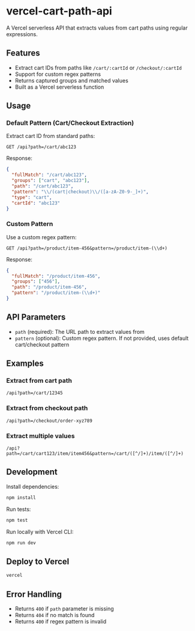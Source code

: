 # vercel-cart-path-api

A Vercel serverless API that extracts values from cart paths using regular expressions.

## Features

- Extract cart IDs from paths like `/cart/:cartId` or `/checkout/:cartId`
- Support for custom regex patterns
- Returns captured groups and matched values
- Built as a Vercel serverless function

## Usage

### Default Pattern (Cart/Checkout Extraction)

Extract cart ID from standard paths:

```
GET /api?path=/cart/abc123
```

Response:
```json
{
  "fullMatch": "/cart/abc123",
  "groups": ["cart", "abc123"],
  "path": "/cart/abc123",
  "pattern": "\\/(cart|checkout)\\/([a-zA-Z0-9-_]+)",
  "type": "cart",
  "cartId": "abc123"
}
```

### Custom Pattern

Use a custom regex pattern:

```
GET /api?path=/product/item-456&pattern=/product/item-(\\d+)
```

Response:
```json
{
  "fullMatch": "/product/item-456",
  "groups": ["456"],
  "path": "/product/item-456",
  "pattern": "/product/item-(\\d+)"
}
```

## API Parameters

- `path` (required): The URL path to extract values from
- `pattern` (optional): Custom regex pattern. If not provided, uses default cart/checkout pattern

## Examples

### Extract from cart path
```
/api?path=/cart/12345
```

### Extract from checkout path
```
/api?path=/checkout/order-xyz789
```

### Extract multiple values
```
/api?path=/cart/cart123/item/item456&pattern=/cart/([^/]+)/item/([^/]+)
```

## Development

Install dependencies:
```bash
npm install
```

Run tests:
```bash
npm test
```

Run locally with Vercel CLI:
```bash
npm run dev
```

## Deploy to Vercel

```bash
vercel
```

## Error Handling

- Returns `400` if `path` parameter is missing
- Returns `404` if no match is found
- Returns `400` if regex pattern is invalid